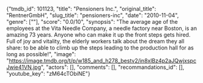 {"tmdb_id": 101123, "title": "Pensioners Inc.", "original_title": "RentnerGmbH", "slug_title": "pensioners-inc", "date": "2010-11-04", "genre": [""], "score": "0.0/10", "synopsis": "The average age of the employees at the Vita Needle Company, a needle factory near Boston, is an amazing 73 years. Anyone who can make it up the front steps gets hired. Full of joy and vitality, the elderly workers talk about the dream they all share: to be able to climb up the steps leading to the production hall for as long as possible!", "image": "https://image.tmdb.org/t/p/w185_and_h278_bestv2/in8xlBz4p2aJQwjxspcJwie41VN.jpg", "actors": [], "comments": [], "recommandations_id": [], "youtube_key": "zM64cTObiNE"}